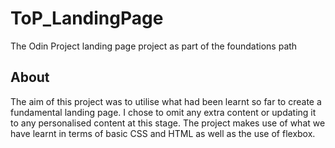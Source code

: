 # ToP_LandingPage
The Odin Project landing page project as part of the foundations path

## About
The aim of this project was to utilise what had been learnt so far to create a fundamental landing page. I chose to omit any extra content or updating it to any personalised content at this stage. The project makes use of what we have learnt in terms of basic CSS and HTML as well as the use of flexbox.
